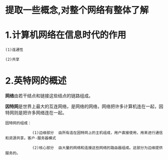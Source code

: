 提取一些概念,对整个网络有整体了解
===

# 1.计算机网络在信息时代的作用

    (1)连通性
    
    (2)共享
    
# 2.英特网的概述

**网络**由若干结点和链接这些结点的链路组成。

**因特网**是世界上最大的互连网络，是网络的网络，网络把许多计算机连在一起，因特网则是把许多网络连在一起。

    因特网的组成：
    
                (1)边缘部分  由所有连在因特网上的主机组成，用户直接使用，用来进行通信和资源共享。客户-服务器模式
                
                (2)核心部分  由大量的网络和连接这些网络的路由器组成。这部分为边缘提供服务的。

